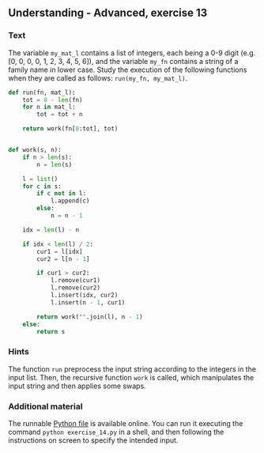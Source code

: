## Understanding - Advanced, exercise 13

### Text
The variable `my_mat_l` contains a list of integers, each being a 0-9 digit (e.g. [0, 0, 0, 0, 1, 2, 3, 4, 5, 6]), and the variable `my_fn` contains a string of a family name in lower case. Study the execution of the following functions when they are called as follows: `run(my_fn, my_mat_l)`.

```python
def run(fn, mat_l):
    tot = 0 - len(fn)
    for n in mat_l:
        tot = tot + n

    return work(fn[0:tot], tot)


def work(s, n):
    if n > len(s):
        n = len(s)

    l = list()
    for c in s:
        if c not in l:
            l.append(c)
        else:
            n = n - 1

    idx = len(l) - n

    if idx < len(l) / 2:
        cur1 = l[idx]
        cur2 = l[n - 1]

        if cur1 > cur2:
            l.remove(cur1)
            l.remove(cur2)
            l.insert(idx, cur2)
            l.insert(n - 1, cur1)

        return work("".join(l), n - 1)
    else:
        return s
```

### Hints
The function `run` preprocess the input string according to the integers in the input list. Then, the recursive function `work` is called, which manipulates the input string and then applies some swaps.

### Additional material
The runnable [Python file](exercise_14.py) is available online. You can run it executing the command `python exercise_14.py` in a shell, and then following the instructions on screen to specify the intended input.
